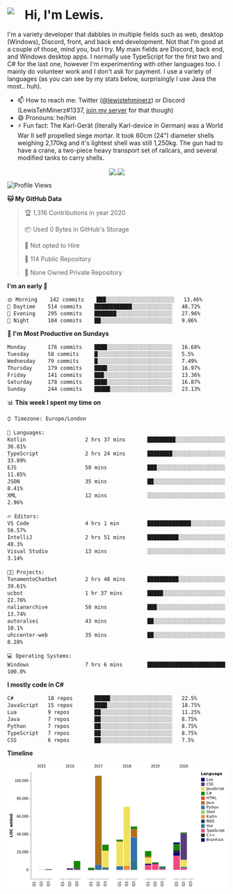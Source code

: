 <h1><img align="left" src="https://cdn.discordapp.com/emojis/552927506957729802.gif" width="40">Hi, I'm Lewis.</h1>

I'm a variety developer that dabbles in multiple fields such as web, desktop (Windows), Discord, front, and back end development. Not that I'm good at a couple of those, mind you, but I try. My main fields are Discord, back end, and Windows desktop apps. I normally use TypeScript for the first two and C# for the last one, however I'm experimenting with other languages too. I mainly do volunteer work and I don't ask for payment. I use a variety of languages (as you can see by my stats below, surprisingly I use Java the most.. huh).

- 📫 How to reach me: Twitter ([@lewistehminerz](https://twitter.com/lewistehminerz)) or Discord (LewisTehMinerz#1337, [join my server](https://discord.gg/XnUh7JB) for that though)
- 😄 Pronouns: he/him
- ⚡ Fun fact: The Karl-Gerät (literally Karl-device in German) was a World War II self propelled siege mortar. It took 60cm (24") diameter shells weighing 2,170kg and it's lightest shell was still 1,250kg. The gun had to have a crane, a two-piece heavy transport set of railcars, and several modified tanks to carry shells.

<p align="center">
  <a href="https://github.com/anuraghazra/github-readme-stats">
    <img align="center" src="https://github-readme-stats.vercel.app/api?username=LewisTehMinerz&count_private=true&show_icons=true&theme=gruvbox">
  </a>
  <a href="https://github.com/anuraghazra/github-readme-stats">
    <img align="center" src="https://github-readme-stats.vercel.app/api/top-langs/?username=LewisTehMinerz&layout=compact&theme=gruvbox">
  </a>
</p>

<!--START_SECTION:waka-->
![Profile Views](http://img.shields.io/badge/Profile%20Views-24-blue)

**🐱 My GitHub Data** 

> 🏆 1,316 Contributions in year 2020
 > 
> 📦 Used 0 Bytes in GitHub's Storage 
 > 
> 🚫 Not opted to Hire
 > 
> 📜 114 Public Repository 
 > 
> 🔑 None Owned Private Repository 

**I'm an early 🐤** 

```text
🌞 Morning    142 commits    ███░░░░░░░░░░░░░░░░░░░░░░   13.46% 
🌆 Daytime    514 commits    ████████████░░░░░░░░░░░░░   48.72% 
🌃 Evening    295 commits    ███████░░░░░░░░░░░░░░░░░░   27.96% 
🌙 Night      104 commits    ██░░░░░░░░░░░░░░░░░░░░░░░   9.86%

```
📅 **I'm Most Productive on Sundays** 

```text
Monday       176 commits    ████░░░░░░░░░░░░░░░░░░░░░   16.68% 
Tuesday      58 commits     █░░░░░░░░░░░░░░░░░░░░░░░░   5.5% 
Wednesday    79 commits     █░░░░░░░░░░░░░░░░░░░░░░░░   7.49% 
Thursday     179 commits    ████░░░░░░░░░░░░░░░░░░░░░   16.97% 
Friday       141 commits    ███░░░░░░░░░░░░░░░░░░░░░░   13.36% 
Saturday     178 commits    ████░░░░░░░░░░░░░░░░░░░░░   16.87% 
Sunday       244 commits    █████░░░░░░░░░░░░░░░░░░░░   23.13%

```


📊 **This week I spent my time on** 

```text
⌚︎ Timezone: Europe/London

💬 Languages: 
Kotlin                   2 hrs 37 mins       █████████░░░░░░░░░░░░░░░░   36.81% 
TypeScript               2 hrs 24 mins       ████████░░░░░░░░░░░░░░░░░   33.89% 
EJS                      50 mins             ███░░░░░░░░░░░░░░░░░░░░░░   11.85% 
JSON                     35 mins             ██░░░░░░░░░░░░░░░░░░░░░░░   8.41% 
XML                      12 mins             ░░░░░░░░░░░░░░░░░░░░░░░░░   2.96%

🔥 Editors: 
VS Code                  4 hrs 1 min         ██████████████░░░░░░░░░░░   56.57% 
IntelliJ                 2 hrs 51 mins       ██████████░░░░░░░░░░░░░░░   40.3% 
Visual Studio            13 mins             ░░░░░░░░░░░░░░░░░░░░░░░░░   3.14%

🐱‍💻 Projects: 
TonamentoChatbot         2 hrs 48 mins       ██████████░░░░░░░░░░░░░░░   39.61% 
ucbot                    1 hr 37 mins        █████░░░░░░░░░░░░░░░░░░░░   22.76% 
nalianarchive            58 mins             ███░░░░░░░░░░░░░░░░░░░░░░   13.74% 
autoralsei               43 mins             ██░░░░░░░░░░░░░░░░░░░░░░░   10.1% 
uhccenter-web            35 mins             ██░░░░░░░░░░░░░░░░░░░░░░░   8.28%

💻 Operating Systems: 
Windows                  7 hrs 6 mins        █████████████████████████   100.0%

```

**I mostly code in C#** 

```text
C#           18 repos       █████░░░░░░░░░░░░░░░░░░░░   22.5% 
JavaScript   15 repos       ████░░░░░░░░░░░░░░░░░░░░░   18.75% 
Lua          9 repos        ██░░░░░░░░░░░░░░░░░░░░░░░   11.25% 
Java         7 repos        ██░░░░░░░░░░░░░░░░░░░░░░░   8.75% 
Python       7 repos        ██░░░░░░░░░░░░░░░░░░░░░░░   8.75% 
TypeScript   7 repos        ██░░░░░░░░░░░░░░░░░░░░░░░   8.75% 
CSS          6 repos        ██░░░░░░░░░░░░░░░░░░░░░░░   7.5%

```


**Timeline**

![Chart not found](https://github.com/LewisTehMinerz/LewisTehMinerz/blob/master/charts/bar_graph.png) 


<!--END_SECTION:waka-->
